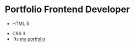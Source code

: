 # Portfolio Frontend Developer
- HTML 5
* CSS 3
* I'ts  [my portfolio](https://evgeniyjack.github.io/Landing-layout-desktop/)
